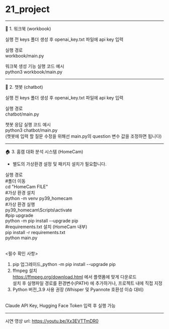# 21_project

-------------------------------------------------------------------------

📁 1. 워크북 (workbook)<br>

실행 전 keys 폴더 생성 후  openai_key.txt 파일에 api key 입력 <br>

실행 경로<br>
workbook/main.py<br>

워크북 생성 기능 실행 코드 예시<br>
python3 workbook/main.py<br>


-------------------------------------------------------------------------

💬 2. 챗봇 (chatbot)<br>

실행 전 keys 폴더 생성 후  openai_key.txt 파일에 api key 입력 <br>

실행 경로<br>
chatbot/main.py<br>

챗봇 응답 실행 코드 예시<br>
python3 chatbot/main.py<br>
(챗봇에 입력 할 질문 수정을 위해선 main.py의 question 변수 값을 조정하면 됩니다)<br>

-------------------------------------------------------------------------

🏠 3. 홈캠 대화 분석 시스템 (HomeCam)<br>

- 별도의 가상환경 설정 및 패키지 설치가 필요합니다.<br>

실행 경로<br>
#폴더 이동<br>
cd "HomeCam FILE"<br>
#가상 환경 설치<br>
python -m venv py39_homecam<br>
#가상 환경 실행<br>
py39_homecam\Scripts\activate<br>
#pip upgrade<br>
python -m pip install --upgrade pip<br>
#requirements.txt 설치 (HomeCam 내부)<br>
pip install -r requirements.txt<br>
python main.py<br><br>

<필수 확인 사항>
1. pip 업그레이드_python -m pip install --upgrade pip<br>
2. ffmpeg 설치<br>
   https://ffmpeg.org/download.html 에서 플랫폼에 맞게 다운로드<br>
   설치 후 실행파일 경로를 환경변수(PATH) 에 추가하거나, 프로젝트 내에 직접 지정<br>
3. Python 버전_3.9 사용 권장 (Whisper 및 Pyannote 호환성 이슈 대비)<br><br>
   
Claude API Key, Hugging Face Token 입력 후 실행 가능<br>

-------------------------------------------------------------------------

시연 영상 url: https://youtu.be/Xx3EVTTmDR0<br>
